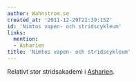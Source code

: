 ```yaml
---
author: Wahnstrom.se
created_at: '2011-12-29T21:39:15Z'
id: 'Nimtos vapen- och stridscykleum'
links:
  mention:
  - Asharien
title: 'Nimtos vapen- och stridscykleum'
---
```


Relativt stor stridsakademi i [Asharien].

  [Asharien]: Asharien